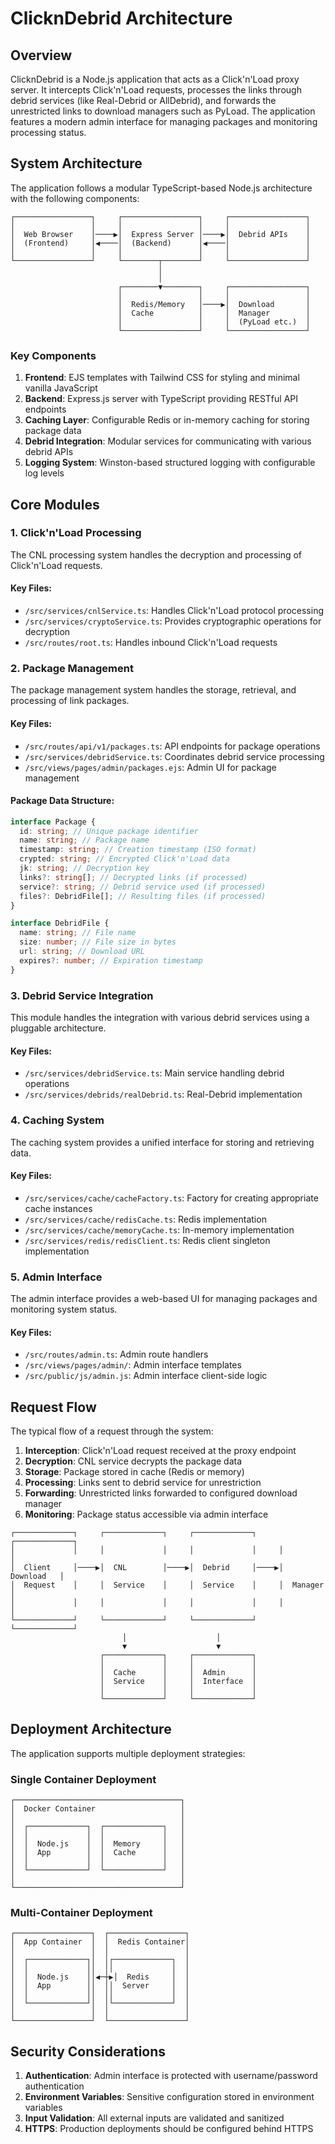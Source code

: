 # ClicknDebrid Architecture

## Overview

ClicknDebrid is a Node.js application that acts as a Click'n'Load proxy server. It intercepts Click'n'Load requests, processes the links through debrid services (like Real-Debrid or AllDebrid), and forwards the unrestricted links to download managers such as PyLoad. The application features a modern admin interface for managing packages and monitoring processing status.

## System Architecture

The application follows a modular TypeScript-based Node.js architecture with the following components:

```
┌─────────────────┐     ┌─────────────────┐     ┌─────────────────┐
│                 │     │                 │     │                 │
│  Web Browser    │────▶│  Express Server │────▶│  Debrid APIs    │
│  (Frontend)     │◀────│  (Backend)      │◀────│                 │
│                 │     │                 │     │                 │
└─────────────────┘     └────────┬────────┘     └─────────────────┘
                                 │
                                 │
                        ┌────────▼────────┐     ┌─────────────────┐
                        │                 │     │                 │
                        │  Redis/Memory   │────▶│  Download       │
                        │  Cache          │     │  Manager        │
                        │                 │     │  (PyLoad etc.)  │
                        └─────────────────┘     └─────────────────┘
```

### Key Components

1. **Frontend**: EJS templates with Tailwind CSS for styling and minimal vanilla JavaScript
2. **Backend**: Express.js server with TypeScript providing RESTful API endpoints
3. **Caching Layer**: Configurable Redis or in-memory caching for storing package data
4. **Debrid Integration**: Modular services for communicating with various debrid APIs
5. **Logging System**: Winston-based structured logging with configurable log levels

## Core Modules

### 1. Click'n'Load Processing

The CNL processing system handles the decryption and processing of Click'n'Load requests.

#### Key Files:

- `/src/services/cnlService.ts`: Handles Click'n'Load protocol processing
- `/src/services/cryptoService.ts`: Provides cryptographic operations for decryption
- `/src/routes/root.ts`: Handles inbound Click'n'Load requests

### 2. Package Management

The package management system handles the storage, retrieval, and processing of link packages.

#### Key Files:

- `/src/routes/api/v1/packages.ts`: API endpoints for package operations
- `/src/services/debridService.ts`: Coordinates debrid service processing
- `/src/views/pages/admin/packages.ejs`: Admin UI for package management

#### Package Data Structure:

```typescript
interface Package {
  id: string; // Unique package identifier
  name: string; // Package name
  timestamp: string; // Creation timestamp (ISO format)
  crypted: string; // Encrypted Click'n'Load data
  jk: string; // Decryption key
  links?: string[]; // Decrypted links (if processed)
  service?: string; // Debrid service used (if processed)
  files?: DebridFile[]; // Resulting files (if processed)
}

interface DebridFile {
  name: string; // File name
  size: number; // File size in bytes
  url: string; // Download URL
  expires?: number; // Expiration timestamp
}
```

### 3. Debrid Service Integration

This module handles the integration with various debrid services using a pluggable architecture.

#### Key Files:

- `/src/services/debridService.ts`: Main service handling debrid operations
- `/src/services/debrids/realDebrid.ts`: Real-Debrid implementation

### 4. Caching System

The caching system provides a unified interface for storing and retrieving data.

#### Key Files:

- `/src/services/cache/cacheFactory.ts`: Factory for creating appropriate cache instances
- `/src/services/cache/redisCache.ts`: Redis implementation
- `/src/services/cache/memoryCache.ts`: In-memory implementation
- `/src/services/redis/redisClient.ts`: Redis client singleton implementation

### 5. Admin Interface

The admin interface provides a web-based UI for managing packages and monitoring system status.

#### Key Files:

- `/src/routes/admin.ts`: Admin route handlers
- `/src/views/pages/admin/`: Admin interface templates
- `/src/public/js/admin.js`: Admin interface client-side logic

## Request Flow

The typical flow of a request through the system:

1. **Interception**: Click'n'Load request received at the proxy endpoint
2. **Decryption**: CNL service decrypts the package data
3. **Storage**: Package stored in cache (Redis or memory)
4. **Processing**: Links sent to debrid service for unrestriction
5. **Forwarding**: Unrestricted links forwarded to configured download manager
6. **Monitoring**: Package status accessible via admin interface

```
┌─────────────┐     ┌─────────────┐     ┌─────────────┐     ┌─────────────┐
│             │     │             │     │             │     │             │
│  Client     │────▶│  CNL        │────▶│  Debrid     │────▶│  Download   │
│  Request    │     │  Service    │     │  Service    │     │  Manager    │
│             │     │             │     │             │     │             │
└─────────────┘     └─────────────┘     └─────────────┘     └─────────────┘
                         │                    │
                         ▼                    ▼
                    ┌─────────────┐     ┌─────────────┐
                    │             │     │             │
                    │  Cache      │     │  Admin      │
                    │  Service    │     │  Interface  │
                    │             │     │             │
                    └─────────────┘     └─────────────┘
```

## Deployment Architecture

The application supports multiple deployment strategies:

### Single Container Deployment

```
┌─────────────────────────────────────┐
│  Docker Container                   │
│                                     │
│  ┌─────────────┐  ┌─────────────┐   │
│  │             │  │             │   │
│  │  Node.js    │  │  Memory     │   │
│  │  App        │  │  Cache      │   │
│  │             │  │             │   │
│  └─────────────┘  └─────────────┘   │
│                                     │
└─────────────────────────────────────┘
```

### Multi-Container Deployment

```
┌─────────────────┐  ┌─────────────────┐
│  App Container  │  │  Redis Container│
│                 │  │                 │
│  ┌─────────────┐│  │┌─────────────┐  │
│  │             ││  ││             │  │
│  │  Node.js    ││◀─┼▶│  Redis     │  │
│  │  App        ││  ││  Server     │  │
│  │             ││  ││             │  │
│  └─────────────┘│  │└─────────────┘  │
│                 │  │                 │
└─────────────────┘  └─────────────────┘
```

## Security Considerations

1. **Authentication**: Admin interface is protected with username/password authentication
2. **Environment Variables**: Sensitive configuration stored in environment variables
3. **Input Validation**: All external inputs are validated and sanitized
4. **HTTPS**: Production deployments should be configured behind HTTPS
